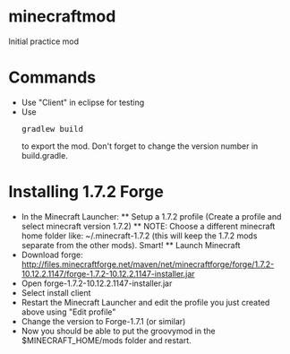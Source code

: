 minecraftmod
============

Initial practice mod


Commands
============

* Use "Client" in eclipse for testing
* Use <pre>gradlew build</pre> to export the mod.  Don't forget to change the version number in build.gradle.




Installing 1.7.2 Forge
==========================
* In the Minecraft Launcher:
** Setup a 1.7.2 profile (Create a profile and select minecraft version 1.7.2)
** NOTE:  Choose a different minecraft home folder like:  ~/.minecraft-1.7.2 (this will keep the 1.7.2 mods separate from the other mods).  Smart!
** Launch Minecraft
* Download forge: http://files.minecraftforge.net/maven/net/minecraftforge/forge/1.7.2-10.12.2.1147/forge-1.7.2-10.12.2.1147-installer.jar
* Open forge-1.7.2-10.12.2.1147-installer.jar
* Select install client
* Restart the Minecraft Launcher and edit the profile you just created above using "Edit profile"
* Change the version to Forge-1.7.1 (or similar)
* Now you should be able to put the groovymod in the $MINECRAFT_HOME/mods folder and restart.

